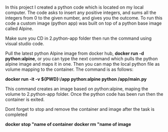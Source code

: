 In this project I created a python code which is located on my local computer. The code asks to insert any positive integers, and sums all the integers from 0 to the given number, and gives you the outcome. To run this code a custom image (python app) was built on top of a python base image called Alpine.

Make sure you CD in 2.python-app folder then run the command using visual studio code.

Pull the latest python Alpine image from docker hub, **docker run -d python:alpine**, or you can type the next command which pulls the python alpine image and maps it in one. Then you can map the local python file as volume mapping to the container. The command is as follows:

**docker run -it -v ${PWD}:/app python:alpine python /app/main.py**

This command creates an image based on python:alpine, maping the volume to 2.python-app folder. Once the python code has been run then the container is exited. 

Dont forget to stop and remove the container and image after the task is completed

**docker stop "name of container**
**docker rm "name of image**

